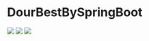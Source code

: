 # DourBestBySpringBoot
<img src="https://capsule-render.vercel.app/api?type=shark&color=auto&height=300&section=header&text=DourBest&fontSize=90" />
   <img src="https://img.shields.io/badge/React-61DAFB?style=flat&logo=springboot&logoColor=white"/>
<img src="https://capsule-render.vercel.app/api?type=shark&color=auto&height=300&section=footer" />

